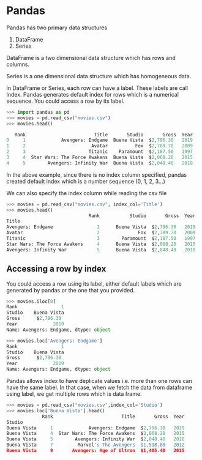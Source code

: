 # Pandas
Pandas has two primary data structures  
1. DataFrame
2. Series

DataFrame is a two dimensional data structure which has rows and columns.  

Series is a one dimensional data structure which has homogeneous data. 

In DataFrame or Series, each row can have a label. These labels are call Index. Pandas generates default index for rows which is a numerical sequence.
You could access a row by its label.
```python
>>> import pandas as pd
>>> movies = pd.read_csv("movies.csv")
>>> movies.head()

   Rank                         Title       Studio       Gross  Year
0     1             Avengers: Endgame  Buena Vista  $2,796.30   2019
1     2                        Avatar          Fox  $2,789.70   2009
2     3                       Titanic    Paramount  $2,187.50   1997
3     4  Star Wars: The Force Awakens  Buena Vista  $2,068.20   2015
4     5        Avengers: Infinity War  Buena Vista  $2,048.40   2018
```

In the above example, since there is no index column specified, pandas created default index which is a number sequence (0, 1, 2, 3...)  

We can also specify the index column while reading the csv file 
```python
>>> movies = pd.read_csv("movies.csv", index_col='Title')
>>> movies.head()
                              Rank           Studio       Gross  Year
Title
Avengers: Endgame                1      Buena Vista  $2,796.30   2019
Avatar                           2              Fox  $2,789.70   2009
Titanic                          3        Paramount  $2,187.50   1997
Star Wars: The Force Awakens     4      Buena Vista  $2,068.20   2015
Avengers: Infinity War           5      Buena Vista  $2,048.40   2018
```

## Accessing a row by index
You could access a row using its label, either default labels which are generated by pandas or the one that you provided.
```python
>>> movies.iloc[0]
Rank                1
Studio    Buena Vista
Gross      $2,796.30
Year             2019
Name: Avengers: Endgame, dtype: object

>>> movies.loc['Avengers: Endgame']
Rank                1
Studio    Buena Vista
Gross      $2,796.30
Year             2019
Name: Avengers: Endgame, dtype: object
```

Pandas allows index to have deplicate values i.e. more than one rows can have the same label. In that case, when we fetch the data from dataframe using label,
we get multiple rows which is data frame.
```python
>>> movies = pd.read_csv("movies.csv",index_col='Studio')
>>> movies.loc['Buena Vista'].head()
             Rank                         Title       Gross  Year
Studio
Buena Vista     1             Avengers: Endgame  $2,796.30   2019
Buena Vista     4  Star Wars: The Force Awakens  $2,068.20   2015
Buena Vista     5        Avengers: Infinity War  $2,048.40   2018
Buena Vista     7         Marvel's The Avengers  $1,518.80   2012
Buena Vista     9       Avengers: Age of Ultron  $1,405.40   2015
```
